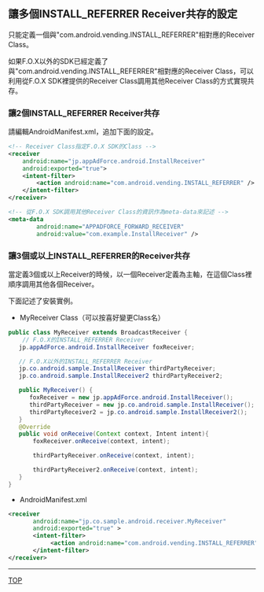 ## 讓多個INSTALL_REFERRER Receiver共存的設定

只能定義一個與"com.android.vending.INSTALL_REFERRER"相對應的Receiver Class。

如果F.O.X以外的SDK已經定義了與"com.android.vending.INSTALL_REFERRER"相對應的Receiver Class，可以利用從F.O.X SDK裡提供的Receiver Class調用其他Receiver Class的方式實現共存。

### 讓2個INSTALL_REFERRER Receiver共存

請編輯AndroidManifest.xml，追加下面的設定。

```xml
<!-- Receiver Class指定F.O.X SDK的Class -->
<receiver
	android:name="jp.appAdForce.android.InstallReceiver"
	android:exported="true">
	<intent-filter>
		<action android:name="com.android.vending.INSTALL_REFERRER" />
	</intent-filter>
</receiver>

<!-- 從F.O.X SDK調用其他Receiver Class的資訊作為meta-data來記述 -->
<meta-data
		android:name="APPADFORCE_FORWARD_RECEIVER"
		android:value="com.example.InstallReceiver" />
```

### 讓3個或以上INSTALL_REFERRER的Receiver共存

當定義3個或以上Receiver的時候，以一個Receiver定義為主軸，在這個Class裡順序調用其他各個Receiver。

下面記述了安裝實例。

* MyReceiver Class（可以按喜好變更Class名）

```java
public class MyReceiver extends BroadcastReceiver {
	// F.O.X的INSTALL_REFERRER Receiver
   jp.appAdForce.android.InstallReceiver foxReceiver;

   // F.O.X以外的INSTALL_REFERRER Receiver
   jp.co.android.sample.InstallReceiver thirdPartyReceiver;
   jp.co.android.sample.InstallReceiver2 thirdPartyReceiver2;

   public MyReceiver() {
      foxReceiver = new jp.appAdForce.android.InstallReceiver();
      thirdPartyReceiver = new jp.co.android.sample.InstallReceiver();
      thirdPartyReceiver2 = jp.co.android.sample.InstallReceiver2();
   }
   @Override
   public void onReceive(Context context, Intent intent){
       foxReceiver.onReceive(context, intent);

       thirdPartyReceiver.onReceive(context, intent);

       thirdPartyReceiver2.onReceive(context, intent);
   }
}
```

* AndroidManifest.xml

```xml
<receiver
       android:name="jp.co.sample.android.receiver.MyReceiver"
       android:exported="true" >
       <intent-filter>
            <action android:name="com.android.vending.INSTALL_REFERRER" />
       </intent-filter>
</receiver>
```

---
[TOP](/lang/zh-tw/README.md)
